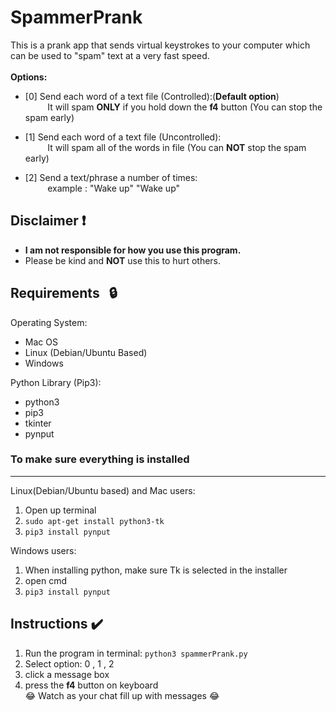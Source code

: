 # SpammerPrank
This is a prank app that sends virtual keystrokes to your computer which can be used to "spam" text at a very fast speed.<br><br>
**Options:**
*  [0] Send each word of a text file (Controlled):(**Default option**)<br>
    &nbsp;&nbsp;&nbsp;&nbsp;&nbsp;&nbsp;&nbsp;&nbsp;
   It will spam **ONLY** if you hold down the **f4** button (You can stop the spam early)
    
    
*  [1] Send each word of a text file (Uncontrolled):<br>
    &nbsp;&nbsp;&nbsp;&nbsp;&nbsp;&nbsp;&nbsp;&nbsp;
    It will spam all of the words in file (You can **NOT** stop the spam early)
    
    
*  [2] Send a text/phrase a number of times:<br>
    &nbsp;&nbsp;&nbsp;&nbsp;&nbsp;&nbsp;&nbsp;&nbsp;
    example : "Wake up" "Wake up"


## Disclaimer ❗️ 
* **I am not responsible for how you use this program.**<br>
* Please be kind and **NOT** use this to hurt others.

## Requirements &nbsp; :lock:

Operating System:
* Mac OS 
* Linux (Debian/Ubuntu Based)
* Windows

Python Library (Pip3):
* python3
* pip3
* tkinter
* pynput

### To make sure everything is installed
------------------------------------

Linux(Debian/Ubuntu based) and Mac users:<br>
1. Open up terminal
2. ```sudo apt-get install python3-tk```
3. ```pip3 install pynput```

Windows users:<br>
1. When installing python, make sure Tk is selected in the installer
2. open cmd
3. ```pip3 install pynput```


## Instructions ✔️

1. Run the program in terminal: ```python3 spammerPrank.py```
2. Select option: 0 , 1 , 2
3. click a message box
4. press the **f4** button on keyboard<br>
😂 Watch as your chat fill up with messages 😂
